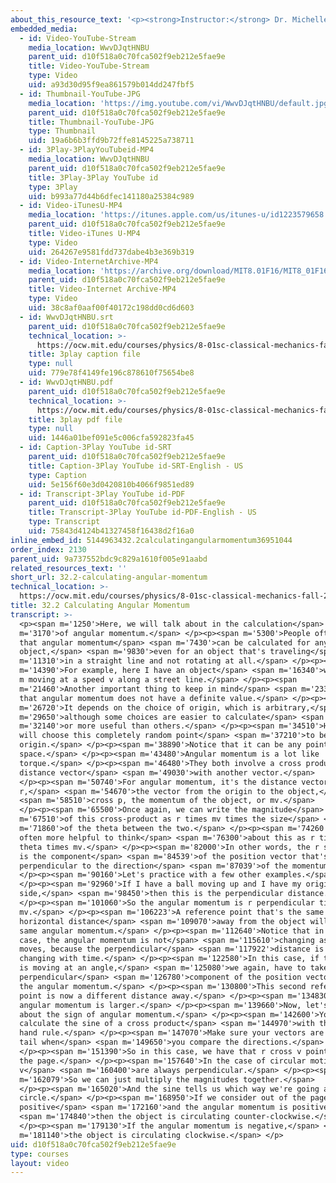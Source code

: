 ```yaml
---
about_this_resource_text: '<p><strong>Instructor:</strong> Dr. Michelle Tomasik</p>'
embedded_media:
  - id: Video-YouTube-Stream
    media_location: WwvDJqtHNBU
    parent_uid: d10f518a0c70fca502f9eb212e5fae9e
    title: Video-YouTube-Stream
    type: Video
    uid: a93d30d95f9ea861579b014dd247fbf5
  - id: Thumbnail-YouTube-JPG
    media_location: 'https://img.youtube.com/vi/WwvDJqtHNBU/default.jpg'
    parent_uid: d10f518a0c70fca502f9eb212e5fae9e
    title: Thumbnail-YouTube-JPG
    type: Thumbnail
    uid: 19a6b6b3ffd9b72ffe8145225a738711
  - id: 3Play-3PlayYouTubeid-MP4
    media_location: WwvDJqtHNBU
    parent_uid: d10f518a0c70fca502f9eb212e5fae9e
    title: 3Play-3Play YouTube id
    type: 3Play
    uid: b993a77d44b6dfec141180a25384c989
  - id: Video-iTunesU-MP4
    media_location: 'https://itunes.apple.com/us/itunes-u/id1223579658'
    parent_uid: d10f518a0c70fca502f9eb212e5fae9e
    title: Video-iTunes U-MP4
    type: Video
    uid: 264267e9581fdd737dabe4b3e369b319
  - id: Video-InternetArchive-MP4
    media_location: 'https://archive.org/download/MIT8.01F16/MIT8_01F16_L32v02_360p.mp4'
    parent_uid: d10f518a0c70fca502f9eb212e5fae9e
    title: Video-Internet Archive-MP4
    type: Video
    uid: 38c8af0aaf00f40172c198dd0cd6d603
  - id: WwvDJqtHNBU.srt
    parent_uid: d10f518a0c70fca502f9eb212e5fae9e
    technical_location: >-
      https://ocw.mit.edu/courses/physics/8-01sc-classical-mechanics-fall-2016/week-11-angular-momentum/32.2-calculating-angular-momentum/32.2-calculating-angular-momentum/WwvDJqtHNBU.srt
    title: 3play caption file
    type: null
    uid: 779e78f4149fe196c878610f75654be8
  - id: WwvDJqtHNBU.pdf
    parent_uid: d10f518a0c70fca502f9eb212e5fae9e
    technical_location: >-
      https://ocw.mit.edu/courses/physics/8-01sc-classical-mechanics-fall-2016/week-11-angular-momentum/32.2-calculating-angular-momentum/32.2-calculating-angular-momentum/WwvDJqtHNBU.pdf
    title: 3play pdf file
    type: null
    uid: 1446a01bef091e5c006cfa592823fa45
  - id: Caption-3Play YouTube id-SRT
    parent_uid: d10f518a0c70fca502f9eb212e5fae9e
    title: Caption-3Play YouTube id-SRT-English - US
    type: Caption
    uid: 5e156f60e3d0420810b4066f9851ed89
  - id: Transcript-3Play YouTube id-PDF
    parent_uid: d10f518a0c70fca502f9eb212e5fae9e
    title: Transcript-3Play YouTube id-PDF-English - US
    type: Transcript
    uid: 75843d4124b41327458f16438d2f16a0
inline_embed_id: 5144963432.2calculatingangularmomentum36951044
order_index: 2130
parent_uid: 9a737552bdc9c829a1610f005e91aabd
related_resources_text: ''
short_url: 32.2-calculating-angular-momentum
technical_location: >-
  https://ocw.mit.edu/courses/physics/8-01sc-classical-mechanics-fall-2016/week-11-angular-momentum/32.2-calculating-angular-momentum/32.2-calculating-angular-momentum
title: 32.2 Calculating Angular Momentum
transcript: >-
  <p><span m='1250'>Here, we will talk about in the calculation</span> <span
  m='3170'>of angular momentum.</span> </p><p><span m='5300'>People often forget
  that angular momentum</span> <span m='7430'>can be calculated for any
  object,</span> <span m='9830'>even for an object that's traveling</span> <span
  m='11310'>in a straight line and not rotating at all.</span> </p><p><span
  m='14390'>For example, here I have an object</span> <span m='16340'>with mass
  m moving at a speed v along a street line.</span> </p><p><span
  m='21460'>Another important thing to keep in mind</span> <span m='23320'>is
  that angular momentum does not have a definite value.</span> </p><p><span
  m='26720'>It depends on the choice of origin, which is arbitrary,</span> <span
  m='29650'>although some choices are easier to calculate</span> <span
  m='32140'>or more useful than others.</span> </p><p><span m='34510'>Here, I
  will choose this completely random point</span> <span m='37210'>to be my
  origin.</span> </p><p><span m='38890'>Notice that it can be any point in
  space.</span> </p><p><span m='43480'>Angular momentum is a lot like
  torque.</span> </p><p><span m='46480'>They both involve a cross product of a
  distance vector</span> <span m='49030'>with another vector.</span>
  </p><p><span m='50740'>For angular momentum, it's the distance vector
  r,</span> <span m='54670'>the vector from the origin to the object,</span>
  <span m='58510'>cross p, the momentum of the object, or mv.</span>
  </p><p><span m='65500'>Once again, we can write the magnitude</span> <span
  m='67510'>of this cross-product as r times mv times the size</span> <span
  m='71860'>of the theta between the two.</span> </p><p><span m='74260'>But it's
  often more helpful to think</span> <span m='76300'>about this as r times sine
  theta times mv.</span> </p><p><span m='82000'>In other words, the r sine theta
  is the component</span> <span m='84539'>of the position vector that's
  perpendicular to the direction</span> <span m='87039'>of the momentum.</span>
  </p><p><span m='90160'>Let's practice with a few other examples.</span>
  </p><p><span m='92960'>If I have a ball moving up and I have my origin at the
  side,</span> <span m='98450'>then this is the perpendicular distance.</span>
  </p><p><span m='101060'>So the angular momentum is r perpendicular times
  mv.</span> </p><p><span m='106223'>A reference point that's the same
  horizontal distance</span> <span m='109070'>away from the object will see the
  same angular momentum.</span> </p><p><span m='112640'>Notice that in this
  case, the angular momentum is not</span> <span m='115610'>changing as the ball
  moves, because the perpendicular</span> <span m='117922'>distance is not
  changing with time.</span> </p><p><span m='122580'>In this case, if the ball
  is moving at an angle,</span> <span m='125080'>we again, have to take the
  perpendicular</span> <span m='126780'>component of the position vector to find
  the angular momentum.</span> </p><p><span m='130800'>This second reference
  point is now a different distance away.</span> </p><p><span m='134830'>So the
  angular momentum is larger.</span> </p><p><span m='139660'>Now, let's talk
  about the sign of angular momentum.</span> </p><p><span m='142600'>You can
  calculate the sine of a cross product</span> <span m='144970'>with the right
  hand rule.</span> </p><p><span m='147070'>Make sure your vectors are tail to
  tail when</span> <span m='149650'>you compare the directions.</span>
  </p><p><span m='151390'>So in this case, we have that r cross v points into
  the page.</span> </p><p><span m='157640'>In the case of circular motion, r and
  v</span> <span m='160400'>are always perpendicular.</span> </p><p><span
  m='162079'>So we can just multiply the magnitudes together.</span>
  </p><p><span m='165020'>And the sine tells us which way we're going around the
  circle.</span> </p><p><span m='168950'>If we consider out of the page to be
  positive</span> <span m='172160'>and the angular momentum is positive,</span>
  <span m='174840'>then the object is circulating counter-clockwise.</span>
  </p><p><span m='179130'>If the angular momentum is negative,</span> <span
  m='181140'>the object is circulating clockwise.</span> </p>
uid: d10f518a0c70fca502f9eb212e5fae9e
type: courses
layout: video
---
```

